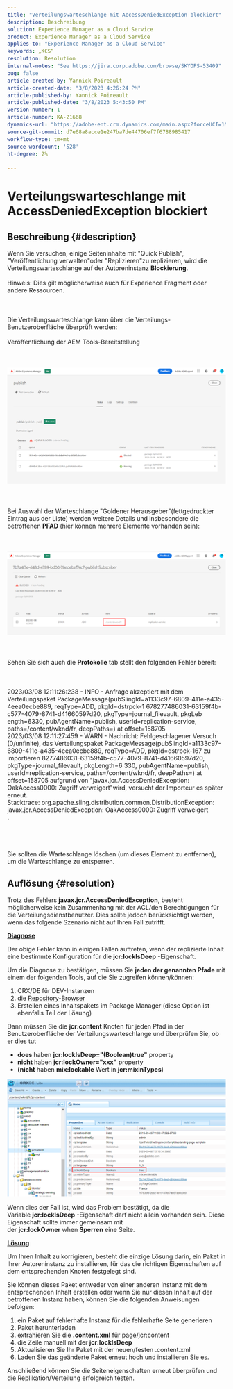 ```yaml
---
title: "Verteilungswarteschlange mit AccessDeniedException blockiert"
description: Beschreibung
solution: Experience Manager as a Cloud Service
product: Experience Manager as a Cloud Service
applies-to: "Experience Manager as a Cloud Service"
keywords: „KCS“
resolution: Resolution
internal-notes: "See https://jira.corp.adobe.com/browse/SKYOPS-53409"
bug: false
article-created-by: Yannick Poireault
article-created-date: "3/8/2023 4:26:24 PM"
article-published-by: Yannick Poireault
article-published-date: "3/8/2023 5:43:50 PM"
version-number: 1
article-number: KA-21668
dynamics-url: "https://adobe-ent.crm.dynamics.com/main.aspx?forceUCI=1&pagetype=entityrecord&etn=knowledgearticle&id=d131a6ee-cdbd-ed11-83ff-6045bd0065b6"
source-git-commit: d7e68a8acce1e247ba7de44706ef7f6788985417
workflow-type: tm+mt
source-wordcount: '528'
ht-degree: 2%

---
```


# Verteilungswarteschlange mit AccessDeniedException blockiert

## Beschreibung {#description}

Wenn Sie versuchen, einige Seiteninhalte mit &quot;Quick Publish&quot;, &quot;Veröffentlichung verwalten&quot;oder &quot;Replizieren&quot;zu replizieren, wird die Verteilungswarteschlange auf der Autoreninstanz <b>Blockierung</b>.<br><br>Hinweis: Dies gilt möglicherweise auch für Experience Fragment oder andere Ressourcen.<br><br> <br><br>Die Verteilungswarteschlange kann über die Verteilungs-Benutzeroberfläche überprüft werden:<br><br>Veröffentlichung der AEM Tools-Bereitstellung<br><br> <br><br>![](assets/___32190a90-d7bd-ed11-83ff-6045bd0065b6___.png)<br><br> <br><br>Bei Auswahl der Warteschlange &quot;Goldener Herausgeber&quot;(fettgedruckter Eintrag aus der Liste) werden weitere Details und insbesondere die betroffenen <b>PFAD</b> (hier können mehrere Elemente vorhanden sein):<br><br> <br><br>![](assets/___602d0796-d7bd-ed11-83ff-6045bd0065b6___.png)<br><br> <br><br>Sehen Sie sich auch die <b>Protokolle</b> tab stellt den folgenden Fehler bereit:<br><br> <br><br>2023/03/08 12:11:26:238 - INFO - Anfrage akzeptiert mit dem Verteilungspaket PackageMessage(pubSlingId=a1133c97-6809-411e-a435-4eea0ecbe889, reqType=ADD, pkgId=dstrpck-1 678277486031-63159f4b-c577-4079-8741-d41660597d20, pkgType=journal_filevault, pkgLeb ength=6330, pubAgentName=publish, userId=replication-service, paths=/content/wknd/fr, deepPaths=) at offset=158705
<br>2023/03/08 12:11:27:459 - WARN - Nachricht: Fehlgeschlagener Versuch (0/unfinite), das Verteilungspaket PackageMessage(pubSlingId=a1133c97-6809-411e-a435-4eea0ecbe889, reqType=ADD, pkgId=dstrpck-167 zu importieren 8277486031-63159f4b-c577-4079-8741-d41660597d20, pkgType=journal_filevault, pkgLength=6 330, pubAgentName=publish, userId=replication-service, paths=/content/wknd/fr, deepPaths=) at offset=158705 aufgrund von &quot;javax.jcr.AccessDeniedException: OakAccess0000: Zugriff verweigert&quot;wird, versucht der Importeur es später erneut.
<br>Stacktrace: org.apache.sling.distribution.common.DistributionException: javax.jcr.AccessDeniedException: OakAccess0000: Zugriff verweigert
<br>.<br><br><br> <br><br>Sie sollten die Warteschlange löschen (um dieses Element zu entfernen), um die Warteschlange zu entsperren.<br>

## Auflösung {#resolution}


Trotz des Fehlers <b>javax.jcr.AccessDeniedException</b>, besteht möglicherweise kein Zusammenhang mit der ACL/den Berechtigungen für die Verteilungsdienstbenutzer. Dies sollte jedoch berücksichtigt werden, wenn das folgende Szenario nicht auf Ihren Fall zutrifft.



<u><b>Diagnose</b></u>

Der obige Fehler kann in einigen Fällen auftreten, wenn der replizierte Inhalt eine bestimmte Konfiguration für die <b>jcr:lockIsDeep</b> -Eigenschaft.

Um die Diagnose zu bestätigen, müssen Sie <b>jeden der genannten Pfade</b> mit einem der folgenden Tools, auf die Sie zugreifen können/können:

1. CRX/DE für DEV-Instanzen
2. die [Repository-Browser](https://experienceleague.adobe.com/docs/experience-manager-cloud-service/content/implementing/developer-tools/repository-browser.html?lang=de)
3. Erstellen eines Inhaltspakets im Package Manager (diese Option ist ebenfalls Teil der Lösung)


Dann müssen Sie die <b>jcr:content</b> Knoten für jeden Pfad in der Benutzeroberfläche der Verteilungswarteschlange und überprüfen Sie, ob er dies tut

- <b>does </b>haben <b>jcr:lockIsDeep=&quot;(Boolean)true&quot;</b> property
- <b>nicht </b>haben <b>jcr:lockOwner=&quot;xxx&quot;</b> property
- <b>(nicht</b> haben <b>mix:lockable</b> Wert in <b>jcr:mixinTypes</b>)


![](assets/e5fb7aa2-d8bd-ed11-83ff-6045bd0065b6.png)

Wenn dies der Fall ist, wird das Problem bestätigt, da die Variable <b>jcr:lockIsDeep</b> -Eigenschaft darf nicht allein vorhanden sein. Diese Eigenschaft sollte immer gemeinsam mit der <b>jcr:lockOwner</b> when <b>Sperren</b> eine Seite.



<u><b>Lösung</b></u>

Um Ihren Inhalt zu korrigieren, besteht die einzige Lösung darin, ein Paket in Ihrer Autoreninstanz zu installieren, für das die richtigen Eigenschaften auf dem entsprechenden Knoten festgelegt sind.

Sie können dieses Paket entweder von einer anderen Instanz mit dem entsprechenden Inhalt erstellen oder wenn Sie nur diesen Inhalt auf der betroffenen Instanz haben, können Sie die folgenden Anweisungen befolgen:

1. ein Paket auf fehlerhafte Instanz für die fehlerhafte Seite generieren
2. Paket herunterladen
3. extrahieren Sie die <b>.content.xml</b> für page/jcr:content
4. die Zeile manuell mit der <b>jcr:lockIsDeep</b>
5. Aktualisieren Sie Ihr Paket mit der neuen/festen .content.xml
6. Laden Sie das geänderte Paket erneut hoch und installieren Sie es.


Anschließend können Sie die Seiteneigenschaften erneut überprüfen und die Replikation/Verteilung erfolgreich testen.

